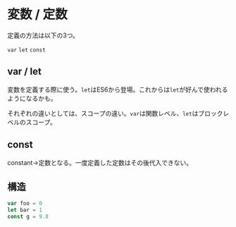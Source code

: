 # 変数 / 定数

定義の方法は以下の3つ。

`var` `let` `const`

## var / let

変数を定義する際に使う。`let`はES6から登場。これからは`let`が好んで使われるようになるかも。

それぞれの違いとしては、スコープの違い。`var`は関数レベル、`let`はブロックレベルのスコープ。

## const

constant→定数となる。一度定義した定数はその後代入できない。

## 構造

```javascript
var foo = 0
let bar = 1
const g = 9.8
```
